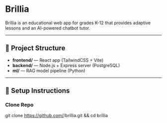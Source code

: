 # Brillia

Brillia is an educational web app for grades K-12 that provides adaptive lessons and an AI-powered chatbot tutor.

---

## 🧩 Project Structure
- **frontend/** — React app (TailwindCSS + Vite)
- **backend/** — Node.js + Express server (PostgreSQL)
- **ml/** — RAG model pipeline (Python)

---

## 🚀 Setup Instructions
### Clone Repo

git clone https://github.com/<your-username>/brillia.git && cd brillia
